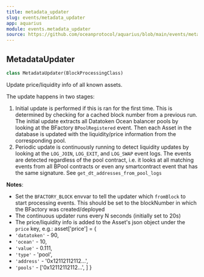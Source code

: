 ```yaml
---
title: metadata_updater
slug: events/metadata_updater
app: aquarius
module: events.metadata_updater
source: https://github.com/oceanprotocol/aquarius/blob/main/events/metadata_updater.py
---
```

## MetadataUpdater

```python
class MetadataUpdater(BlockProcessingClass)
```

Update price/liquidity info of all known assets.

The update happens in two stages:
1. Initial update is performed if this is ran for the first time. This is determined by
checking for a cached block number from a previous run. The initial update extracts all
Datatoken Ocean balancer pools by looking at the BFactory `BPoolRegistered` event. Then
each Asset in the database is updated with the liquidity/price information from the
corresponding pool.
2. Periodic update is continuously running to detect liquidity updates by looking at the
`LOG_JOIN`, `LOG_EXIT`, and `LOG_SWAP` event logs. The events are detected regardless of
the pool contract, i.e. it looks at all matching events from all BPool contracts or
even any smartcontract event that has the same signature.
See `get_dt_addresses_from_pool_logs`

**Notes**:

  - Set the `BFACTORY_BLOCK` envvar to tell the updater which `fromBlock` to start processing
  events. This should be set to the blockNumber in which the BFactory was created/deployed
  - The continuous updater runs every N seconds (initially set to 20s)
  - The price/liquidity info is added to the Asset's json object under the `price` key, e.g.:
  asset['price'] = {
- `'datatoken'` - 90,
- `'ocean'` - 10,
- `'value'` - 0.111,
- `'type'` - 'pool',
- `'address'` - '0x12112112112...',
- `'pools'` - ['0x12112112112...', ]
  }

